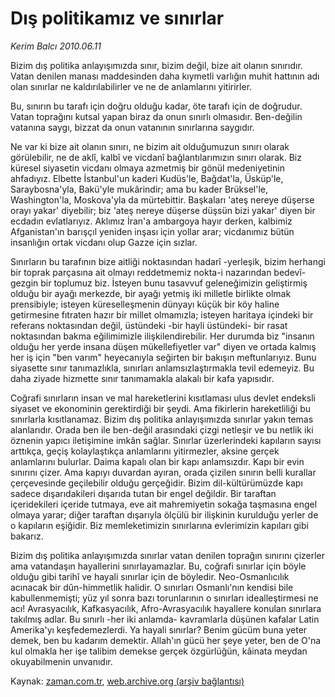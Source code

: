 # Dış politikamız ve sınırlar

*Kerim Balcı 2010.06.11*

<td class="columnist-detail">
<p>Bizim dış politika anlayışımızda sınır, bizim değil, bize ait olanın sınırıdır. Vatan denilen manası maddesinden daha kıymetli varlığın muhit hattının adı olan sınırlar ne kaldırılabilirler ve ne de anlamlarını yitirirler.</p>
<p>
<div id="haberMetinDiv">
<p>Bu, sınırın bu tarafı için doğru olduğu kadar, öte tarafı için de doğrudur. Vatan toprağını kutsal yapan biraz da onun sınırlı olmasıdır. Ben-değilin vatanına saygı, bizzat da onun vatanının sınırlarına saygıdır.
<p>Ne var ki bize ait olanın sınırı, ne bizim ait olduğumuzun sınırı olarak görülebilir, ne de aklî, kalbî ve vicdanî bağlantılarımızın sınırı olarak. Biz küresel siyasetin vicdanı olmaya azmetmiş bir gönül medeniyetinin ahfadıyız. Elbette İstanbul'un kaderi Kudüs'le, Bağdat'la, Üsküp'le, Saraybosna'yla, Bakü'yle mukârindir; ama bu kader Brüksel'le, Washington'la, Moskova'yla da mürtebittir. Başkaları 'ateş nereye düşerse orayı yakar' diyebilir; biz 'ateş nereye düşerse düşsün bizi yakar' diyen bir ecdadın evlatlarıyız. Aklımız İran'a ambargoya hayır derken, kalbimiz Afganistan'ın barışçıl yeniden inşası için yollar arar; vicdanımız bütün insanlığın ortak vicdanı olup Gazze için sızlar.
<p>Sınırların bu tarafının bize aitliği noktasından hadarî -yerleşik, bizim herhangi bir toprak parçasına ait olmayı reddetmemiz nokta-i nazarından bedevî- gezgin bir toplumuz biz. İsteyen bunu tasavvuf geleneğimizin geliştirmiş olduğu bir ayağı merkezde, bir ayağı yetmiş iki milletle birlikte olmak prensibiyle; isteyen küreselleşmenin dünyayı küçük bir köy haline getirmesine fıtraten hazır bir millet olmamızla; isteyen haritaya içindeki bir referans noktasından değil, üstündeki -bir hayli üstündeki- bir rasat noktasından bakma eğilimimizle ilişkilendirebilir. Her durumda biz "insanın olduğu her yerde insana düşen mükellefiyetler var" diyen ve ortada kalmış her iş için "ben varım" heyecanıyla seğirten bir bakışın meftunlarıyız. Bunu siyasette sınır tanımazlıkla, sınırları anlamsızlaştırmakla tevil edemeyiz. Bu daha ziyade hizmette sınır tanımamakla alakalı bir kafa yapısıdır.
<p>Coğrafi sınırların insan ve mal hareketlerini kısıtlaması ulus devlet endeksli siyaset ve ekonominin gerektirdiği bir şeydi. Ama fikirlerin hareketliliği bu sınırlarla kısıtlanamaz. Bizim dış politika anlayışımızda sınırlar yakın temas alanlarıdır. Orada ben ile ben-değil arasındaki çizgi netleşir ve bu netlik iki öznenin yapıcı iletişimine imkân sağlar. Sınırlar üzerlerindeki kapıların sayısı arttıkça, geçiş kolaylaştıkça anlamlarını yitirmezler, aksine gerçek anlamlarını bulurlar. Daima kapalı olan bir kapı anlamsızdır. Kapı bir evin sınırını çizer. Ama kapıyı duvardan ayıran, orada çizilen sınırın belli kurallar çerçevesinde geçilebilir olduğu gerçeğidir. Bizim dil-kültürümüzde kapı sadece dışarıdakileri dışarıda tutan bir engel değildir. Bir taraftan içeridekileri içeride tutmaya, eve ait mahremiyetin sokağa taşmasına engel olmaya yarar; diğer taraftan dışarıyla ölçülü bir ilişkinin kurulduğu yerler de o kapıların eşiğidir. Biz memleketimizin sınırlarına evlerimizin kapıları gibi bakarız.
<p>Bizim dış politika anlayışımızda sınırlar vatan denilen toprağın sınırını çizerler ama vatandaşın hayallerini sınırlayamazlar. Bu, coğrafi sınırlar için böyle olduğu gibi tarihî ve hayali sınırlar için de böyledir. Neo-Osmanlıcılık acınacak bir dûn-himmetlik halidir. O sınırları Osmanlı'nın kendisi bile kabullenmemişti; yüz yıl sonra bazı torunlarının o sınırları idealleştirmesi ne acı! Avrasyacılık, Kafkasyacılık, Afro-Avrasyacılık hayallere konulan sınırlara takılmış adlar. Bu sınırlı -her iki anlamda- kavramlarla düşünen kafalar Latin Amerika'yı keşfedemezlerdi. Ya hayali sınırlar? Benim gücüm buna yeter demek, ben bu kadarım demektir. Allah'ın gücü her şeye yeter, ben de O'na kul olmakla her işe talibim demekse gerçek özgürlüğün, kâinata meydan okuyabilmenin unvanıdır.</p></p></p></p></p></div>
</p>
<a href="http://web.archive.org/web/20110106174750/mailto:k.balci@zaman.com.tr">
</a></td>

Kaynak: [zaman.com.tr](http://zaman.com.tr/yazar.do?yazino=994136), [web.archive.org (arşiv bağlantısı)](http://web.archive.org/web/20110106174750/http://www.zaman.com.tr/yazar.do?yazino=994136)
